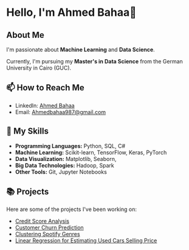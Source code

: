 # Hello, I'm Ahmed Bahaa👋

## About Me

I'm passionate about **Machine Learning** and **Data Science**. 

Currently, I'm pursuing my **Master's in Data Science** from the German University in Cairo (GUC).


## 📫 How to Reach Me

- LinkedIn: [Ahmed Bahaa](linkedin.com/in/ahmed-bahaa-873002222)
- Email: Ahmedbahaa987@gmail.com

## 🚀 My Skills

- **Programming Languages:** Python, SQL, C#
- **Machine Learning:** Scikit-learn, TensorFlow, Keras, PyTorch
- **Data Visualization:** Matplotlib, Seaborn, 
- **Big Data Technologies:** Hadoop, Spark
- **Other Tools:** Git, Jupyter Notebooks

## 📚 Projects

Here are some of the projects I've been working on:

- [Credit Score Analysis](https://github.com/Ahmed8501/Code-Alpha-Internship/blob/main/Credit_Scoring_Model_.ipynb)
- [ Customer Churn Prediction](https://github.com/Ahmed8501/Data-Science-Projects/blob/main/Classification_Customer_churn.ipynb)
- [Clustering Spotify Genres](https://github.com/Ahmed8501/Data-Science-Projects/blob/main/Clustering_Spotify_Genres.ipynb)
- [Linear Regression for Estimating Used Cars Selling Price](https://github.com/Ahmed8501/Data-Science-Projects/blob/main/Linear%20Regression.ipynb)


